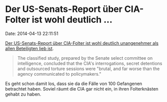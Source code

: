 Der US-Senats-Report über CIA-Folter ist wohl deutlich \...
===========================================================

Date: 2014-04-13 22:11:51

[Der US-Senats-Report über CIA-Folter ist wohl deutlich unangenehmer als
allen Beteiligten lieb
ist](http://www.theguardian.com/world/2014/apr/11/cia-white-house-pressure-leaked-senate-report).

> The classified study, prepared by the Senate select committee on
> intelligence, concluded that the CIA's interrogations, secret
> detentions and outsourced torture sessions were "brutal, and far worse
> than the agency communicated to policymakers."

Es geht schon damit los, dass sie da die Fälle von 100 Gefangenen
betrachtet haben. Soviel räumt die CIA gar nicht ein, in ihren
Folterknästen gehabt zu haben.
